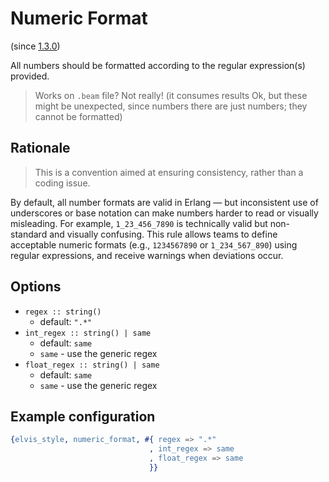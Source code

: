 # Numeric Format

(since [1.3.0](https://github.com/inaka/elvis_core/releases/tag/1.3.0))

All numbers should be formatted according to the regular expression(s) provided.

> Works on `.beam` file? Not really! (it consumes results Ok, but these might be unexpected, since
numbers there are just numbers; they cannot be formatted)

## Rationale

> This is a convention aimed at ensuring consistency, rather than a coding issue.

By default, all number formats are valid in Erlang — but inconsistent use of underscores or base
notation can make numbers harder to read or visually misleading. For example, `1_23_456_7890` is
technically valid but non-standard and visually confusing. This rule allows teams to define
acceptable numeric formats (e.g., `1234567890` or `1_234_567_890`) using regular expressions,
and receive warnings when deviations occur.

## Options

- `regex :: string()`
  - default: `".*"`
- `int_regex :: string() | same`
  - default: `same`
  - `same` - use the generic regex
- `float_regex :: string() | same`
  - default: `same`
  - `same` - use the generic regex

## Example configuration

```erlang
{elvis_style, numeric_format, #{ regex => ".*"
                               , int_regex => same
                               , float_regex => same
                               }}
```
